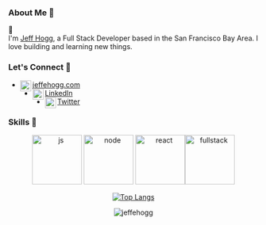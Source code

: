 ### About Me 📝

👋 </br>I'm [Jeff Hogg](https://jeffehogg.com), a Full Stack Developer based in the San Francisco Bay Area. I love building and learning new things.

### Let's Connect 📱

 <ul>
 <li>
      <a href="https://jeffehogg.com">
        <img align="left" alt="Jeff's LinkdeIn" width="22px" src="https://jeffehogg.com/favicon.ico" />
        jeffehogg.com
      </a>
    </li>
    <li>
      <a href="https://www.linkedin.com/in/jeffhogg/">
        <img align="left" alt="Jeff's LinkdeIn" width="22px" src="https://cdn.jsdelivr.net/npm/simple-icons@v3/icons/linkedin.svg" />
        LinkedIn
      </a>
    </li>
    <li>
      <a href="https://www.twitter.com/jeffehogg">
        <img align="left" alt="Jeff's Twitter" width="22px" src="https://cdn.jsdelivr.net/npm/simple-icons@v3/icons/twitter.svg" />
        Twitter
      </a>
    </li>
  </ul>

### Skills 🔧

<div align='center' >
<img src="https://media.giphy.com/media/ln7z2eWriiQAllfVcn/giphy.gif" width="100" alt='js'> <img src="https://media.giphy.com/media/kdFc8fubgS31b8DsVu/giphy.gif" width="100" alt='node'> <img src="https://media.giphy.com/media/eNAsjO55tPbgaor7ma/giphy.gif" width="100" alt='react'><img src="https://media.giphy.com/media/SqZFDec4yTwXdwoaFY/giphy.gif" width="100" alt='fullstack'>
<p></p>

[![Top Langs](https://github-readme-stats.vercel.app/api/top-langs/?username=jeffehogg&layout=compact&theme=dark)](https://github.com/jeffehogg/github-readme-stats)

<img src="https://github-readme-stats.vercel.app/api?username=jeffehogg&show_icons=true&theme=dark" alt="jeffehogg" />
</div>
